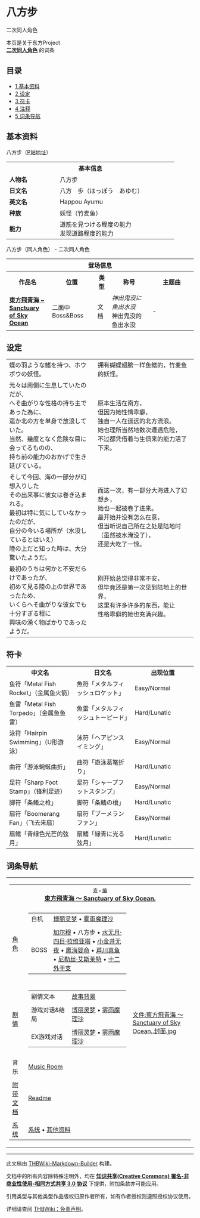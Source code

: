 # 八方步

<!-- source html: G:\repos\THBWiki-Markdown-Builder\THBWikiMarkdown\Temp\main\e\e0\ns0%3A%E5%85%AB%E6%96%B9%E6%AD%A5.html -->

二次同人角色

本页是关于东方Project  
 **[二次同人角色](./二次角色列表.md)** 的词条
## 目录

- [1 基本资料](#基本资料)
- [2 设定](#设定)
- [3 符卡](#符卡)
- [4 注释](#注释)
- [5 词条导航](#词条导航)




## 基本资料
[](./文件-八方步.jpg.md)  [](./文件-八方步.jpg.md)八方步（[P站地址](https://www.pixiv.net/member_illust.php?mode=medium&amp;illust_id=51518839)）

<table>
<tbody><tr>
<th colspan="2">基本信息</th>
</tr>
<tr>
<td style="width:120px"><b>人物名</b></td><td style="min-width:300px">八方步</td>
</tr><tr><td><b>日文名</b></td><td>八方　歩（はっぽう　あゆむ）</td></tr><tr><td><b>英文名</b></td><td>Happou Ayumu</td></tr><tr><td><b>种族</b></td><td>妖怪（竹麦鱼）</td></tr><tr><td><b>能力</b></td><td>道筋を見つける程度の能力<br>发现道路程度的能力</td></tr></tbody></table>

八方步（同人角色） - 二次同人角色

<table>
<tbody><tr>
<th colspan="5">登场信息</th>
</tr><tr><th><b>作品名</b></th><th><b>位置</b></th><th><b>类型</b></th><th><b>称号</b></th><th><b>主题曲</b></th></tr><tr><td rowspan="1" style="width:120px"><b><a href="./東方飛青海_～_Sanctuary_of_Sky_Ocean..md" title="東方飛青海 ～ Sanctuary of Sky Ocean." unred="">東方飛青海 ~ Sanctuary of Sky Ocean</a></b></td><td style="width:130px">二面中Boss&amp;Boss</td><td class="bg-color-danger-30" style="width:30px;">文档</td><td style="width:180px"><i>神出鬼没に魚出水没</i><br>神出鬼没的鱼出水没</td><td style="width:200px">-</td></tr></tbody></table>


## 设定

<table><tbody><tr class="tt-content" id="设定-1" data-pos="&#91;&quot;\u8bbe\u5b9a&quot;,1&#93;"><td class="tt-ja" lang="ja"><div class="poem">蝶の羽ような鰭を持つ、ホウボウの妖怪。</div></td><td class="tt-zh" lang="zh"><div class="poem">拥有蝴蝶翅膀一样鱼鳍的，竹麦鱼的妖怪。</div></td></tr><tr class="tt-content" id="设定-2" data-pos="&#91;&quot;\u8bbe\u5b9a&quot;,2&#93;"><td class="tt-ja" lang="ja"><div class="poem">元々は南側に生息していたのだが、<br>へそ曲がりな性格の持ち主であった為に、<br>遥か北の方を単身で放浪していた。<br>当然、幾度となく危険な目に会ってるものの、<br>持ち前の能力のおかげで生き延びている。</div></td><td class="tt-zh" lang="zh"><div class="poem">原本生活在南方，<br>但因为她性情乖癖，<br>独自一人在遥远的北方流浪。<br>她也理所当然地数次遭遇危险，<br>不过都凭借着与生俱来的能力活了下来。</div></td></tr><tr class="tt-content" id="设定-3" data-pos="&#91;&quot;\u8bbe\u5b9a&quot;,3&#93;"><td class="tt-ja" lang="ja"><div class="poem">そして今回、海の一部分が幻想入りした<br>その出来事に彼女は巻き込まれる。<br>最初は特に気にしていなかったのだが、<br>自分の今いる場所が（水没しているとはいえ）<br>陸の上だと知った時は、大分驚いたようだ。</div></td><td class="tt-zh" lang="zh"><div class="poem">而这一次，有一部分大海进入了幻想乡，<br>她也一起被卷了进来。<br>最开始并没有怎么在意，<br>但当听说自己所在之处是陆地时（虽然被水淹没了），<br>还是大吃了一惊。</div></td></tr><tr class="tt-content" id="设定-4" data-pos="&#91;&quot;\u8bbe\u5b9a&quot;,4&#93;"><td class="tt-ja" lang="ja"><div class="poem">最初のうちは何かと不安だらけであったが、<br>初めて見る陸の上の世界であったため、<br>いくらへそ曲がりな彼女でも十分すぎる程に<br>興味の湧く物ばかりであったようだ。</div></td><td class="tt-zh" lang="zh"><div class="poem">刚开始总觉得非常不安，<br>但毕竟还是第一次见到陆地上的世界，<br>这里有许多许多的东西，能让<br>性格乖僻的她也充满兴趣。<br><br></div></td></tr></tbody></table>


## 符卡

<table><tbody><tr><th><b>中文名</b></th><th><b>日文名</b></th><th><b>出现位置</b></th></tr><tr><td style="width:200px">鱼符「Metal Fish Rocket」（金属鱼火箭）</td><td style="width:200px">魚符「メタルフィッシュロケット」</td><td style="width:180px">Easy/Normal</td></tr>
<tr><td style="width:200px">鱼雷「Metal Fish Torpedo」（金属鱼鱼雷）</td><td style="width:200px">魚雷「メタルフィッシュトーピード」</td><td style="width:180px">Hard/Lunatic</td></tr>
<tr><td style="width:200px">泳符「Hairpin Swimming」（U形游泳）</td><td style="width:200px">泳符「ヘアピンスイミング」</td><td style="width:180px">Easy/Normal</td></tr>
<tr><td style="width:200px">曲符「游泳蜿蜒曲折」</td><td style="width:200px">曲符「遊泳葛篭折り」</td><td style="width:180px">Hard/Lunatic</td></tr>
<tr><td style="width:200px">足符「Sharp Foot Stamp」（锋利足迹）</td><td style="width:200px">足符「シャープフットスタンプ」</td><td style="width:180px">Easy/Normal</td></tr>
<tr><td style="width:200px">脚符「条鳍之枪」</td><td style="width:200px">脚符「条鰭の槍」</td><td style="width:180px">Hard/Lunatic</td></tr>
<tr><td style="width:200px">扇符「Boomerang Fan」（飞去来扇）</td><td style="width:200px">扇符「ブーメランファン」</td><td style="width:180px">Easy/Normal</td></tr>
<tr><td style="width:200px">扇鳍「青绿色光芒的弦月」</td><td style="width:200px">扇鰭「緑青に光る弦月」</td><td style="width:180px">Hard/Lunatic</td></tr></tbody></table>



## 词条导航
  
  

<table><tbody><tr><td><table cellspacing="0" class="nowraplinks mw-collapsible mw-collapsed" style="width:100%;;;"><tbody><tr><th style=";" colspan="3" class="navbox-title"><div class="navbar"><div class="noprint plainlinksneverexpand" style="background-color:transparent; padding:0; font-weight:normal; font-size:80%; white-space:nowrap;"><a href="./東方飛青海_～_Sanctuary_of_Sky_Ocean.-导航.md" title="東方飛青海 ～ Sanctuary of Sky Ocean./导航"><span style=";;border:none;" title="查看这个模板">查</span></a>&#160;<span style="font-size:80%;">•</span>&#160;<a href="/index.php?title=%E6%9D%B1%E6%96%B9%E9%A3%9B%E9%9D%92%E6%B5%B7_%EF%BD%9E_Sanctuary_of_Sky_Ocean./%E5%AF%BC%E8%88%AA&amp;action=edit"><span style=";;border:none;" title="您可以编辑这个模板。请在储存变更之前先预览">编</span></a></div></div><span><a href="./東方飛青海_～_Sanctuary_of_Sky_Ocean..md" title="東方飛青海 ～ Sanctuary of Sky Ocean.">東方飛青海 ～ Sanctuary of Sky Ocean.</a></span></th></tr><tr><td></td></tr><tr><td class="navbox-group" style=";;"><a href="./東方飛青海_～_Sanctuary_of_Sky_Ocean.-角色设定.md" title="東方飛青海 ～ Sanctuary of Sky Ocean./角色设定">角色</a></td><td style=";;" class="navbox-list navbox-odd"><div></div><table cellspacing="0" class="nowraplinks navbox-subgroup" style="width:100%;;;;"><tbody><tr><td class="navbox-group" style=";;"><div>自机</div></td><td style=";;" class="navbox-list navbox-odd"><div><a href="./東方飛青海_～_Sanctuary_of_Sky_Ocean.-角色设定.md" title="東方飛青海 ～ Sanctuary of Sky Ocean./角色设定">博丽灵梦</a> &#8226; <a href="./東方飛青海_～_Sanctuary_of_Sky_Ocean.-角色设定.md" title="東方飛青海 ～ Sanctuary of Sky Ocean./角色设定">雾雨魔理沙</a></div></td></tr><tr><td></td></tr><tr><td class="navbox-group" style=";;"><div>BOSS</div></td><td style=";;" class="navbox-list navbox-even"><div><a href="./加尔穆.md" title="加尔穆">加尔穆</a> &#8226; <a class="mw-selflink selflink">八方步</a> &#8226; <a href="./水无月·四目·拉维亚塔.md" title="水无月·四目·拉维亚塔">水无月·四目·拉维亚塔</a> &#8226; <a href="./小金井无夜.md" title="小金井无夜">小金井无夜</a> &#8226; <a href="./鹰海婴命.md" title="鹰海婴命">鹰海婴命</a> &#8226; <a href="./芦川真鱼.md" title="芦川真鱼">芦川真鱼</a> &#8226; <a href="./尼勒丝·艾斯莱特.md" title="尼勒丝·艾斯莱特">尼勒丝·艾斯莱特</a> &#8226; <a href="./十二外干支.md" title="十二外干支">十二外干支</a></div></td></tr></tbody></table><div></div></td><td class="navbox-image" style="" rowspan="9"><a href="/index.php?title=%E7%89%B9%E6%AE%8A:%E4%B8%8A%E4%BC%A0%E6%96%87%E4%BB%B6&amp;wpDestFile=%E6%9D%B1%E6%96%B9%E9%A3%9B%E9%9D%92%E6%B5%B7_%EF%BD%9E_Sanctuary_of_Sky_Ocean..%E5%B0%81%E9%9D%A2.jpg" class="new" title="文件:東方飛青海 ～ Sanctuary of Sky Ocean..封面.jpg">文件:東方飛青海 ～ Sanctuary of Sky Ocean..封面.jpg</a></td></tr><tr><td></td></tr><tr><td class="navbox-group" style=";;"><a href="./東方飛青海_～_Sanctuary_of_Sky_Ocean.-设定与剧情.md" title="東方飛青海 ～ Sanctuary of Sky Ocean./设定与剧情">剧情</a></td><td style=";;" class="navbox-list navbox-even"><div></div><table cellspacing="0" class="nowraplinks navbox-subgroup" style="width:100%;;;;"><tbody><tr><td class="navbox-group" style=";;"><div>剧情文本</div></td><td style=";;" class="navbox-list navbox-odd"><div><a href="./東方飛青海_～_Sanctuary_of_Sky_Ocean.-设定与剧情.md" title="東方飛青海 ～ Sanctuary of Sky Ocean./设定与剧情">故事背景</a></div></td></tr><tr><td></td></tr><tr><td class="navbox-group" style=";;"><div>游戏对话&amp;结局</div></td><td style=";;" class="navbox-list navbox-even"><div><a href="./東方飛青海_～_Sanctuary_of_Sky_Ocean.-设定与剧情-博丽灵梦.md" title="東方飛青海 ～ Sanctuary of Sky Ocean./设定与剧情/博丽灵梦">博丽灵梦</a> &#8226; <a href="./東方飛青海_～_Sanctuary_of_Sky_Ocean.-设定与剧情-雾雨魔理沙.md" title="東方飛青海 ～ Sanctuary of Sky Ocean./设定与剧情/雾雨魔理沙">雾雨魔理沙</a></div></td></tr><tr><td></td></tr><tr><td class="navbox-group" style=";;"><div>EX游戏对话</div></td><td style=";;" class="navbox-list navbox-odd"><div><a href="./東方飛青海_～_Sanctuary_of_Sky_Ocean.-设定与剧情-博丽灵梦EX.md" title="東方飛青海 ～ Sanctuary of Sky Ocean./设定与剧情/博丽灵梦EX">博丽灵梦</a> &#8226; <a href="./東方飛青海_～_Sanctuary_of_Sky_Ocean.-设定与剧情-雾雨魔理沙EX.md" title="東方飛青海 ～ Sanctuary of Sky Ocean./设定与剧情/雾雨魔理沙EX">雾雨魔理沙</a></div></td></tr></tbody></table><div></div></td></tr><tr><td></td></tr><tr><td class="navbox-group" style=";;">音乐</td><td style=";;" class="navbox-list navbox-even"><div><a href="/index.php?title=%E6%9D%B1%E6%96%B9%E9%A3%9B%E9%9D%92%E6%B5%B7_%EF%BD%9E_Sanctuary_of_Sky_Ocean./%E9%9F%B3%E4%B9%90&amp;action=edit&amp;redlink=1" class="new" title="東方飛青海 ～ Sanctuary of Sky Ocean./音乐（页面不存在）">Music Room</a></div></td></tr><tr><td></td></tr><tr><td class="navbox-group" style=";;"><a href="/%E6%9D%B1%E6%96%B9%E9%A3%9B%E9%9D%92%E6%B5%B7_%EF%BD%9E_Sanctuary_of_Sky_Ocean./%E8%AE%BE%E5%AE%9A%E4%B8%8E%E5%89%A7%E6%83%85#附带文档" title="東方飛青海 ～ Sanctuary of Sky Ocean./设定与剧情">附带文档</a></td><td style=";;" class="navbox-list navbox-odd"><div><a href="/index.php?title=%E6%9D%B1%E6%96%B9%E9%A3%9B%E9%9D%92%E6%B5%B7_%EF%BD%9E_Sanctuary_of_Sky_Ocean./%E8%AE%BE%E5%AE%9A%E4%B8%8E%E5%89%A7%E6%83%85/readme&amp;action=edit&amp;redlink=1" class="new" title="東方飛青海 ～ Sanctuary of Sky Ocean./设定与剧情/readme（页面不存在）">Readme</a></div></td></tr><tr><td></td></tr><tr><td class="navbox-group" style=";;"><a href="/index.php?title=%E6%9D%B1%E6%96%B9%E9%A3%9B%E9%9D%92%E6%B5%B7_%EF%BD%9E_Sanctuary_of_Sky_Ocean./%E7%B3%BB%E7%BB%9F&amp;action=edit&amp;redlink=1" class="new" title="東方飛青海 ～ Sanctuary of Sky Ocean./系统（页面不存在）">系统</a></td><td style=";;" class="navbox-list navbox-even"><div><a href="/index.php?title=%E6%9D%B1%E6%96%B9%E9%A3%9B%E9%9D%92%E6%B5%B7_%EF%BD%9E_Sanctuary_of_Sky_Ocean./%E7%B3%BB%E7%BB%9F&amp;action=edit&amp;redlink=1" class="new" title="東方飛青海 ～ Sanctuary of Sky Ocean./系统（页面不存在）">系统</a> &#8226; <a href="/index.php?title=%E6%9D%B1%E6%96%B9%E9%A3%9B%E9%9D%92%E6%B5%B7_%EF%BD%9E_Sanctuary_of_Sky_Ocean./%E5%85%B6%E4%BB%96&amp;action=edit&amp;redlink=1" class="new" title="東方飛青海 ～ Sanctuary of Sky Ocean./其他（页面不存在）">其他资料</a></div></td></tr></tbody></table></td></tr></tbody></table>


  
  

  





---

此文档由 [THBWiki-Markdown-Builder](https://github.com/Delsin-Yu/THBWiki-Markdown-Builder) 构建。

文档中的所有内容除特殊注明外，均在 [**知识共享(Creative Commons) 署名-非商业性使用-相同方式共享 3.0 协议**](https://creativecommons.org/licenses/by-sa/3.0/deed.zh-hans) 下提供，附加条款亦可能应用。

引用类型与其他类型作品版权归原作者所有，如有作者授权则遵照授权协议使用。

详细请查阅 [THBWiki：免责声明](https://thbwiki.cc/THBWiki:%E5%85%8D%E8%B4%A3%E5%A3%B0%E6%98%8E)。

